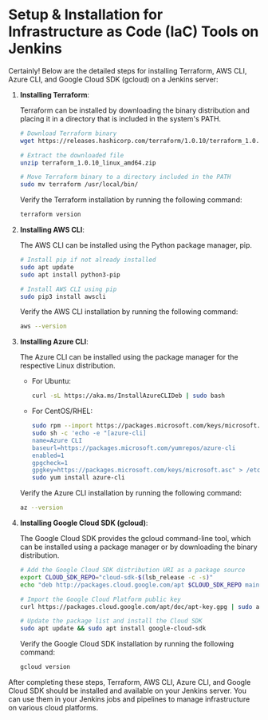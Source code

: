 # Setup & Installation for Infrastructure as Code (IaC) Tools on Jenkins

Certainly! Below are the detailed steps for installing Terraform, AWS CLI, Azure CLI, and Google Cloud SDK (gcloud) on a Jenkins server:

1. **Installing Terraform**:

   Terraform can be installed by downloading the binary distribution and placing it in a directory that is included in the system's PATH.

   ```bash
   # Download Terraform binary
   wget https://releases.hashicorp.com/terraform/1.0.10/terraform_1.0.10_linux_amd64.zip

   # Extract the downloaded file
   unzip terraform_1.0.10_linux_amd64.zip

   # Move Terraform binary to a directory included in the PATH
   sudo mv terraform /usr/local/bin/
   ```

   Verify the Terraform installation by running the following command:

   ```bash
   terraform version
   ```

2. **Installing AWS CLI**:

   The AWS CLI can be installed using the Python package manager, pip.

   ```bash
   # Install pip if not already installed
   sudo apt update
   sudo apt install python3-pip

   # Install AWS CLI using pip
   sudo pip3 install awscli
   ```

   Verify the AWS CLI installation by running the following command:

   ```bash
   aws --version
   ```

3. **Installing Azure CLI**:

   The Azure CLI can be installed using the package manager for the respective Linux distribution.

   - For Ubuntu:

     ```bash
     curl -sL https://aka.ms/InstallAzureCLIDeb | sudo bash
     ```

   - For CentOS/RHEL:

     ```bash
     sudo rpm --import https://packages.microsoft.com/keys/microsoft.asc
     sudo sh -c 'echo -e "[azure-cli]
     name=Azure CLI
     baseurl=https://packages.microsoft.com/yumrepos/azure-cli
     enabled=1
     gpgcheck=1
     gpgkey=https://packages.microsoft.com/keys/microsoft.asc" > /etc/yum.repos.d/azure-cli.repo'
     sudo yum install azure-cli
     ```

   Verify the Azure CLI installation by running the following command:

   ```bash
   az --version
   ```

4. **Installing Google Cloud SDK (gcloud)**:

   The Google Cloud SDK provides the gcloud command-line tool, which can be installed using a package manager or by downloading the binary distribution.

   ```bash
   # Add the Google Cloud SDK distribution URI as a package source
   export CLOUD_SDK_REPO="cloud-sdk-$(lsb_release -c -s)"
   echo "deb http://packages.cloud.google.com/apt $CLOUD_SDK_REPO main" | sudo tee -a /etc/apt/sources.list.d/google-cloud-sdk.list

   # Import the Google Cloud Platform public key
   curl https://packages.cloud.google.com/apt/doc/apt-key.gpg | sudo apt-key add -

   # Update the package list and install the Cloud SDK
   sudo apt update && sudo apt install google-cloud-sdk
   ```

   Verify the Google Cloud SDK installation by running the following command:

   ```bash
   gcloud version
   ```

After completing these steps, Terraform, AWS CLI, Azure CLI, and Google Cloud SDK should be installed and available on your Jenkins server. You can use them in your Jenkins jobs and pipelines to manage infrastructure on various cloud platforms.
